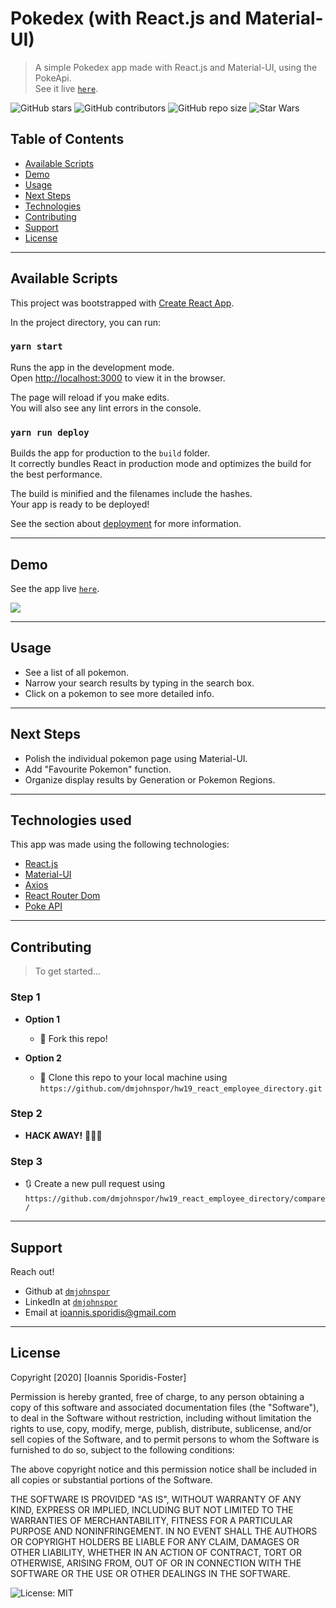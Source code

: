 # Pokedex (with React.js and Material-UI)

> A simple Pokedex app made with React.js and Material-UI, using the PokeApi.<br>
> See it live <a href="https://dmjohnspor.github.io/pokedex_app/" target="_blank">`here`</a>.

![GitHub stars](https://img.shields.io/github/stars/dmjohnspor/pokedex_app?style=social)
![GitHub contributors](https://img.shields.io/github/contributors/dmjohnspor/pokedex_app)
![GitHub repo size](https://img.shields.io/github/repo-size/dmjohnspor/pokedex_app)
![Star Wars](https://img.shields.io/badge/may%20the%20force-be%20with%20you-blue)

## Table of Contents

- [Available Scripts](#scripts)
- [Demo](#demo)
- [Usage](#usage)
- [Next Steps](#next_steps)
- [Technologies](#tech)
- [Contributing](#contributing)
- [Support](#support)
- [License](#license)

---

<a name="scripts"/>

## Available Scripts
This project was bootstrapped with [Create React App](https://github.com/facebook/create-react-app).

In the project directory, you can run:

### `yarn start`

Runs the app in the development mode.<br />
Open [http://localhost:3000](http://localhost:3000) to view it in the browser.

The page will reload if you make edits.<br />
You will also see any lint errors in the console.

### `yarn run deploy`

Builds the app for production to the `build` folder.<br />
It correctly bundles React in production mode and optimizes the build for the best performance.

The build is minified and the filenames include the hashes.<br />
Your app is ready to be deployed!

See the section about [deployment](https://facebook.github.io/create-react-app/docs/deployment) for more information.

---

<a name="demo"/>

## Demo

See the app live <a href="https://dmjohnspor.github.io/pokedex_app/" target="_blank">`here`</a>.

![](assets/demo_gif_1.gif)

---
<a name="usage"/>

## Usage

- See a list of all pokemon.
- Narrow your search results by typing in the search box.
- Click on a pokemon to see more detailed info.

---
<a name="next_steps"/>

## Next Steps

- Polish the individual pokemon page using Material-UI.
- Add "Favourite Pokemon" function.
- Organize display results by Generation or Pokemon Regions.

---
<a name="tech"/>

## Technologies used

This app was made using the following technologies:
- <a href="https://reactjs.org/" target="_blank">React.js</a>
- <a href="https://material-ui.com/" target="_blank">Material-UI</a>
- <a href="https://github.com/axios/axios" target="_blank">Axios</a>
- <a href="https://reactrouter.com/web/guides/quick-start" target="_blank">React Router Dom</a>
- <a href="https://pokeapi.co/" target="_blank">Poke API</a>

---
<a name="contributing"/>

## Contributing

> To get started...

### Step 1

- **Option 1**
    - 🍴 Fork this repo!

- **Option 2**
    - 👯 Clone this repo to your local machine using `https://github.com/dmjohnspor/hw19_react_employee_directory.git`

### Step 2

- **HACK AWAY!** 🔨🔨🔨

### Step 3

- 🔃 Create a new pull request using `https://github.com/dmjohnspor/hw19_react_employee_directory/compare/`

---
<a name="support"/>

## Support

Reach out!

- Github at <a href="https://github.com/dmjohnspor" target="_blank">`dmjohnspor`</a>
- LinkedIn at <a href="https://www.linkedin.com/in/ioannis-sporidis-foster" target="_blank">`dmjohnspor`</a>
- Email at ioannis.sporidis@gmail.com


---
<a name="license"/>

## License

Copyright [2020] [Ioannis Sporidis-Foster]

Permission is hereby granted, free of charge, to any person obtaining a copy of this software and associated documentation files (the "Software"), to deal in the Software without restriction, including without limitation the rights to use, copy, modify, merge, publish, distribute, sublicense, and/or sell copies of the Software, and to permit persons to whom the Software is furnished to do so, subject to the following conditions:

The above copyright notice and this permission notice shall be included in all copies or substantial portions of the Software.

THE SOFTWARE IS PROVIDED "AS IS", WITHOUT WARRANTY OF ANY KIND, EXPRESS OR IMPLIED, INCLUDING BUT NOT LIMITED TO THE WARRANTIES OF MERCHANTABILITY, FITNESS FOR A PARTICULAR PURPOSE AND NONINFRINGEMENT. IN NO EVENT SHALL THE AUTHORS OR COPYRIGHT HOLDERS BE LIABLE FOR ANY CLAIM, DAMAGES OR OTHER LIABILITY, WHETHER IN AN ACTION OF CONTRACT, TORT OR OTHERWISE, ARISING FROM, OUT OF OR IN CONNECTION WITH THE SOFTWARE OR THE USE OR OTHER DEALINGS IN THE SOFTWARE.

![License: MIT](https://img.shields.io/badge/License-MIT-yellow.svg)
